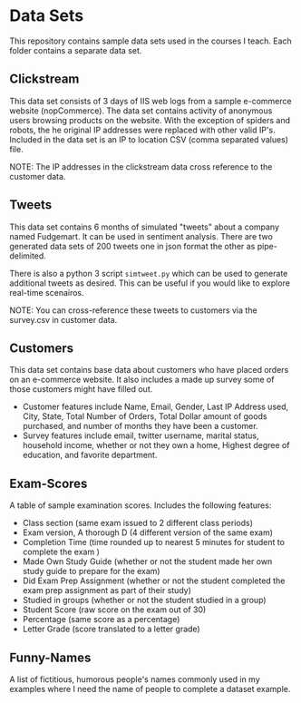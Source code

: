 # Data Sets

This repository contains sample data sets used in the courses I teach. Each folder contains a separate data set.

## Clickstream

This data set consists of 3 days of IIS web logs from a sample e-commerce website (nopCommerce). 
The data set contains activity of anonymous users browsing products on the website. 
With the exception of spiders and robots, the he original IP addresses were replaced with other valid IP's. 
Included in the data set is an IP to location CSV (comma separated values) file.

NOTE: The IP addresses in the clickstream data cross reference to the customer data.

## Tweets
This data set contains 6 months of simulated "tweets" about a company named Fudgemart. It can be used in sentiment analysis.  There are two generated data sets of 200 tweets one in json format the other as pipe-delimited.

There is also a python 3 script  `simtweet.py` which can be used to generate additional tweets as desired. This can be useful if you would like to explore real-time scenairos.


NOTE: You can cross-reference these tweets to customers via the survey.csv in customer data.


## Customers
This data set contains base data about customers who have placed orders on an e-commerce website. It also includes a made up survey some of those customers might have filled out.  

- Customer features include Name, Email, Gender, Last IP Address used, City, State, Total Number of Orders, Total Dollar amount of goods purchased, and number of months they have been a customer.  
- Survey features include email, twitter username, marital status, household income, whether or not they own a home, Highest degree of education, and favorite department.


## Exam-Scores

A table of sample examination scores. Includes the following features:

- Class section (same exam issued to 2 different class periods)
- Exam version, A thorough D (4 different version of the same exam)
- Completion Time (time rounded up to nearest 5 minutes for student to complete the exam )
- Made Own Study Guide (whether or not the student made her own study guide to prepare for the exam)
- Did Exam Prep Assignment (whether or not the student completed the exam prep assignment as part of their study)
- Studied in groups (whether or not the student studied in a group)
- Student Score (raw score on the exam out of 30)
- Percentage (same score as a percentage)
- Letter Grade (score translated to a letter grade)

## Funny-Names

A list of fictitious, humorous people's names commonly used in my examples where I need the name of people to complete a dataset example.

